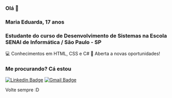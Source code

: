 ### Olá 🙋

### Maria Eduarda, 17 anos
### Estudante do curso de Desenvolvimento de Sistemas na Escola SENAI de Informática / São Paulo - SP
 💻 Conhecimentos em HTML, CSS e C#
 💁 Aberta a novas oportunidades!


### Me procurando? Cá estou

[![Linkedin Badge](https://img.shields.io/badge/-Madudev-blue?style=flat-square&logo=Linkedin&logoColor=white&link=https://www.linkedin.com/in/madudev)](https://www.linkedin.com/in/madudev)
[![Gmail Badge](https://img.shields.io/badge/-eumadu.silva@gmail.com-c14438?style=flat-square&logo=Gmail&logoColor=white&link=mailto:eumadu.silva@gmail.com)](mailto:eumadu.silva@gmail.com)


Volte sempre :D


